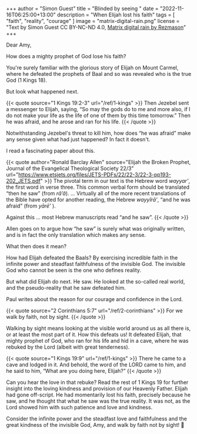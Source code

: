 +++
author = "Simon Guest"
title = "Blinded by seeing "
date = "2022-11-16T06:25:00+13:00"
description = "When Elijah lost his faith"
tags = [ "faith", "reality", "courage" ]
image = "matrix-digital-rain.png"
license = "Text by Simon Guest CC BY-NC-ND 4.0, [Matrix digital rain by Rezmason](https://github.com/Rezmason/matrix)"
+++

Dear Amy,

How does a mighty prophet of God lose his faith?

You're surely familiar with the glorious story of Elijah on Mount Carmel, where he defeated the prophets of Baal and so was revealed who is the true God (1 Kings 18).

But look what happened next.

{{< quote source="1 Kings 19:2-3" url="/ref/1-kings" >}}
Then Jezebel sent a messenger to Elijah, saying, “So may the gods do to me and more also, if I do not make your life as the life of one of them by this time tomorrow.” Then he was afraid, and he arose and ran for his life.
{{< /quote >}}

Notwithstanding Jezebel's threat to kill him, how does “he was afraid” make any sense given what had just happened? In fact it doesn't.

I read a fascinating paper about this.

{{< quote author="Ronald Barclay Allen" source="Elijah the Broken Prophet, Journal of the Evangelical Theological Society 22/3" url="https://www.etsjets.org/files/JETS-PDFs/22/22-3/22-3-pp193-202_JETS.pdf" >}}
The pivotal term in our text is the Hebrew word _wayyarʼ_, the first word in verse three. This common verbal form should be translated “then he saw” (from _rāʼâ_). ... Virtually all of the more recent translations of the Bible have opted for another reading, the Hebrew _wayyîrāʼ_, “and he was afraid” (from _yārēʼ_ ).

Against this ... most Hebrew manuscripts read “and he saw”.
{{< /quote >}}

Allen goes on to argue how “he saw” is surely what was originally written, and is in fact the only translation which makes any sense.

What then does it mean?

How had Elijah defeated the Baals? By exercising incredible faith in the infinite power and steadfast faithfulness of the invisible God. The invisible God who cannot be seen is the one who defines reality.

But what did Elijah do next. He saw. He looked at the so-called real world, and the pseudo-reality that he saw defeated him.

Paul writes about the reason for our courage and confidence in the Lord.

{{< quote source="2 Corinthians 5:7" url="/ref/2-corinthians" >}}
For we walk by faith, not by sight.
{{< /quote >}}

Walking by sight means looking at the visible world around us as all there is, or at least the most part of it. How this defeats us! It defeated Elijah, that mighty prophet of God, who ran for his life and hid in a cave, where he was rebuked by the Lord (albeit with great tenderness).

{{< quote source="1 Kings 19:9" url="/ref/1-kings" >}}
There he came to a cave and lodged in it. And behold, the word of the LORD came to him, and he said to him, “What are you doing here, Elijah?”
{{< /quote >}}

Can you hear the love in that rebuke? Read the rest of 1 Kings 19 for further insight into the loving kindness and provision of our Heavenly Father. Elijah had gone off-script. He had momentarily lost his faith, precisely because he saw, and he thought that what he saw was the true reality. It was not, as the Lord showed him with such patience and love and kindness.

Consider the infinite power and the steadfast love and faithfulness and the great kindness of the invisible God, Amy, and walk by faith not by sight! 🙏

